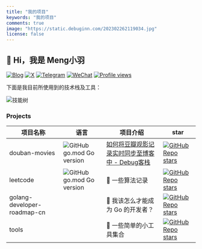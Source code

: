 ```yaml
---
title: "我的项目"
keywords: "我的项目"
comments: true
image: "https://static.debuginn.com/202302262119034.jpg"
license: false
---
```


## 🤠 Hi，我是 Meng小羽

[![Blog](https://img.shields.io/badge/blog.debuginn.com-0066ff?logo=blogger&logoColor=white)](https://blog.debuginn.com)
[![X](https://img.shields.io/badge/@idebuginn-000000?logo=x&logoColor=white)](https://twitter.com/idebuginn)
[![Telegram](https://img.shields.io/badge/@idebuginn-ac00e6?logo=telegram&logoColor=white)](https://t.me/idebuginn)
[![WeChat](https://img.shields.io/badge/@debuginn-07C160?logo=wechat&logoColor=white)](https://blog.debuginn.com/subscribe)
[![Profile views](https://komarev.com/ghpvc/?username=debuginn&color=blueviolet)](https://github.com/debuginn)

下面是我目前所使用到的技术栈及工具：

![技能树](https://skillicons.dev/icons?i=go,java,spring,maven,mysql,postgres,redis,mongodb,linux,bash,docker,kubernetes,grafana,prometheus,nginx,git,github,gitlab,vim,idea,vscode,md,postman,stackoverflow,apple,obsidian,ps,cloudflare&theme=light)

### Projects

| 项目名称                    | 语言                                                                                                | 项目介绍                                                                    | star                                                                                                                                                      |
| --------------------------- | --------------------------------------------------------------------------------------------------- | --------------------------------------------------------------------------- | --------------------------------------------------------------------------------------------------------------------------------------------------------- |
| douban-movies               | ![GitHub go.mod Go version](https://img.shields.io/github/go-mod/go-version/debuginn/douban-movies) | [如何将豆瓣观影记录实时同步至博客中 - Debug客栈](/p/douban-movies-to-blog/) | [![GitHub Repo stars](https://img.shields.io/github/stars/debuginn/douban-movies)](https://github.com/debuginn/douban-movies)                             |
| leetcode                    | ![GitHub go.mod Go version](https://img.shields.io/github/go-mod/go-version/debuginn/leetcode)      | 📝 一些算法记录                                                              | [![GitHub Repo stars](https://img.shields.io/github/stars/debuginn/leetcode)](https://github.com/debuginn/leetcode)                                       |
| golang-developer-roadmap-cn |                                                                                                     | 🤔️ 我该怎么才能成为 Go 的开发者？                                            | [![GitHub Repo stars](https://img.shields.io/github/stars/debuginn/golang-developer-roadmap-cn)](https://github.com/debuginn/golang-developer-roadmap-cn) |
| tools                       |                                                                                                     | 🔧 一些简单的小工具集合                                                      | [![GitHub Repo stars](https://img.shields.io/github/stars/debuginn/tools)](https://github.com/debuginn/tools)                                             |
